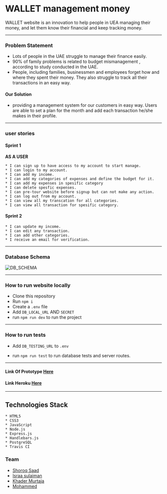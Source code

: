 # WALLET management money

WALLET website is an innovation to help people in UEA managing their money, and let them know their financial and keep tracking money.

---------------------------

### Problem Statement

* Lots of people in the UAE struggle to manage their finance easily.
* 90% of family problems is related to budget mismanagement , according to study conducted in the UAE.
* People, including families, businessmen and employees forget how and where they spent their money. They also struggle to track all their transactions in an easy way.


#### Our Solution 

* providing a management system for our customers in easy way. Users are able to set a plan for the month and add each transaction he/she makes in their profile.

---------------------------
 
 ### user stories
 #### Sprint 1
**AS A USER**

    * I can sign up to have access to my account to start manage.
    * I can login to my account.
    * I can add my income.
    * I can add my categories of expenses and define the budget for it.
    * I can add my expenses in spesific category
    * I can delete spesfic expenses.
    * I can pre-tour website before signup but can not make any action.
    * I can log out from my account.
    * I can view all my transcation for all categories.
    * I can view all transaction for spesific category.

 #### Sprint 2
 
    * I can update my income.
    * I can edit any transaction.
    * I can add other categories.
    * I receive an email for verification.
    
---------------------------
    
 ### Database Schema
 ![DB_SCHEMA](https://files.gitter.im/foundersandcoders/WalletProject/pawM/Untitled-Diagram.png)

--------------------------
 
### How to run website locally 
- Clone this repository
- Run ```npm i```
- Create a ```.env``` file
- Add ```DB_LOCAL_URL``` AND ```SECRET``` 
- run ```npm run dev``` to run the project

---------------------------

 ### How to run tests
- Add ```DB_TESTING_URL``` to ```.env``` 

- run ```npm run test``` to run database tests and server routes.

---------------------------
#### Link Of Prototype [Here ](https://www.figma.com/proto/Lk39N0iRhV7ZBPBKxTSIKMGQ/Wallet?node-id=0%3A1&scaling=contain)

#### Link Heroku [Here ](https://mywalletheroku.herokuapp.com/)

---------------------------

## Technologies Stack
    * HTML5
    * CSS3
    * JavaScript
    * Node.js
    * Express.js
    * Handlebars.js
    * PostgreSQL
    * Travis CI

### Team
- [Shoroq Saad](https://github.com/engshorouq)
- [Israa sulaiman](https://github.com/IsraaSulaiman)
- [Khader Murtaja](https://github.com/KhaderMurtaja)
- [Mohammed](https://github.com/mohammedmh)

    
